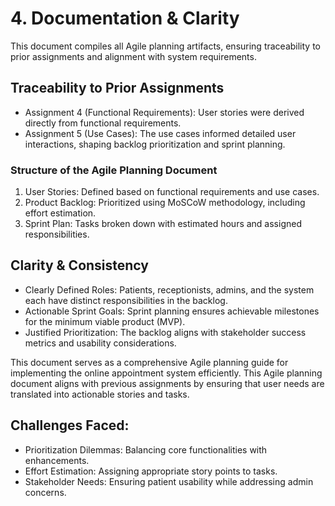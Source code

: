 # 4. Documentation & Clarity
This document compiles all Agile planning artifacts, ensuring traceability to prior assignments and alignment with system requirements.

## Traceability to Prior Assignments
- Assignment 4 (Functional Requirements): User stories were derived directly from functional requirements.
- Assignment 5 (Use Cases): The use cases informed detailed user interactions, shaping backlog prioritization and sprint planning.

### Structure of the Agile Planning Document
1. User Stories: Defined based on functional requirements and use cases.
2. Product Backlog: Prioritized using MoSCoW methodology, including effort estimation.
3. Sprint Plan: Tasks broken down with estimated hours and assigned responsibilities.

## Clarity & Consistency
- Clearly Defined Roles: Patients, receptionists, admins, and the system each have distinct responsibilities in the backlog.
- Actionable Sprint Goals: Sprint planning ensures achievable milestones for the minimum viable product (MVP).
- Justified Prioritization: The backlog aligns with stakeholder success metrics and usability considerations.

This document serves as a comprehensive Agile planning guide for implementing the online appointment system efficiently.
This Agile planning document aligns with previous assignments by ensuring that user needs are translated into actionable stories and tasks.

## Challenges Faced:
- Prioritization Dilemmas: Balancing core functionalities with enhancements.
- Effort Estimation: Assigning appropriate story points to tasks.
- Stakeholder Needs: Ensuring patient usability while addressing admin concerns.
